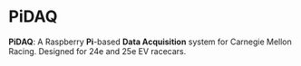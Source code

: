 # PiDAQ

**PiDAQ**: A Raspberry **Pi**-based **Data Acquisition** system for Carnegie Mellon Racing. Designed for 24e and 25e EV racecars.
